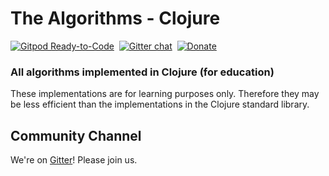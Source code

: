 # The Algorithms - Clojure
[![Gitpod Ready-to-Code](https://img.shields.io/badge/Gitpod-Ready--to--Code-blue?logo=gitpod&style=flat-square)](https://gitpod.io/#https://github.com/TheAlgorithms/Clojure)&nbsp;
[![Gitter chat](https://img.shields.io/badge/Chat-Gitter-ff69b4.svg?label=Chat&logo=gitter&style=flat-square)](https://gitter.im/TheAlgorithms)&nbsp;
[![Donate](https://img.shields.io/badge/Donate-PayPal-green.svg?logo=paypal&style=flat-square)](https://www.paypal.me/TheAlgorithms/100)&nbsp;

### All algorithms implemented in Clojure (for education)

These implementations are for learning purposes only. Therefore they may be less efficient than the implementations in the Clojure standard library.

## Community Channel

We're on [Gitter](https://gitter.im/TheAlgorithms)!  Please join us.